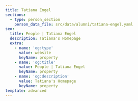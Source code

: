 ```yaml
---
title: Tatiana Engel
sections:
  - type: person_section
    person_data_file: src/data/alumni/tatiana-engel.yaml
seo:
  title: People | Tatiana Engel
  description: Tatiana's Homepage
  extra:
    - name: 'og:type'
      value: website
      keyName: property
    - name: 'og:title'
      value: People | Tatiana Engel
      keyName: property
    - name: 'og:description'
      value: Tatiana's Homepage
      keyName: property
template: advanced
---
```

